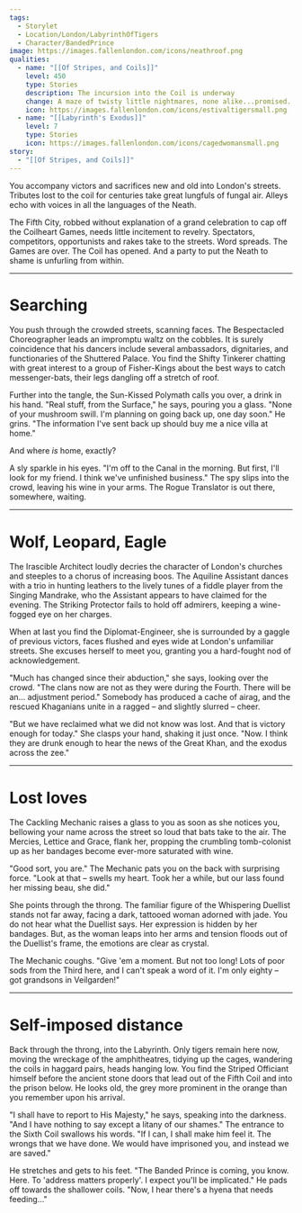 ```yaml
---
tags:
  - Storylet
  - Location/London/LabyrinthOfTigers
  - Character/BandedPrince
image: https://images.fallenlondon.com/icons/neathroof.png
qualities:
  - name: "[[Of Stripes, and Coils]]"
    level: 450
    type: Stories
    description: The incursion into the Coil is underway
    change: A maze of twisty little nightmares, none alike...promised.
    icon: https://images.fallenlondon.com/icons/estivaltigersmall.png
  - name: "[[Labyrinth's Exodus]]"
    level: 7
    type: Stories
    icon: https://images.fallenlondon.com/icons/cagedwomansmall.png
story:
  - "[[Of Stripes, and Coils]]"
---
```

You accompany victors and sacrifices new and old into London's streets. Tributes lost to the coil for centuries take great lungfuls of fungal air. Alleys echo with voices in all the languages of the Neath.

The Fifth City, robbed without explanation of a grand celebration to cap off the Coilheart Games, needs little incitement to revelry. Spectators, competitors, opportunists and rakes take to the streets. Word spreads. The Games are over. The Coil has opened. And a party to put the Neath to shame is unfurling from within.

---

# Searching

You push through the crowded streets, scanning faces. The Bespectacled Choreographer leads an impromptu waltz on the cobbles. It is surely coincidence that his dancers include several ambassadors, dignitaries, and functionaries of the Shuttered Palace. You find the Shifty Tinkerer chatting with great interest to a group of Fisher-Kings about the best ways to catch messenger-bats, their legs dangling off a stretch of roof.

Further into the tangle, the Sun-Kissed Polymath calls you over, a drink in his hand. "Real stuff, from the Surface," he says, pouring you a glass. "None of your mushroom swill. I'm planning on going back up, one day soon." He grins. "The information I've sent back up should buy me a nice villa at home."

And where _is_ home, exactly?

A sly sparkle in his eyes. "I'm off to the Canal in the morning. But first, I'll look for my friend. I think we've unfinished business." The spy slips into the crowd, leaving his wine in your arms. The Rogue Translator is out there, somewhere, waiting.

---

# Wolf, Leopard, Eagle

The Irascible Architect loudly decries the character of London's churches and steeples to a chorus of increasing boos. The Aquiline Assistant dances with a trio in hunting leathers to the lively tunes of a fiddle player from the Singing Mandrake, who the Assistant appears to have claimed for the evening. The Striking Protector fails to hold off admirers, keeping a wine-fogged eye on her charges.

When at last you find the Diplomat-Engineer, she is surrounded by a gaggle of previous victors, faces flushed and eyes wide at London's unfamiliar streets. She excuses herself to meet you, granting you a hard-fought nod of acknowledgement.

"Much has changed since their abduction," she says, looking over the crowd. "The clans now are not as they were during the Fourth. There will be an... adjustment period." Somebody has produced a cache of airag, and the rescued Khaganians unite in a ragged – and slightly slurred – cheer.

"But we have reclaimed what we did not know was lost. And that is victory enough for today." She clasps your hand, shaking it just once. "Now. I think they are drunk enough to hear the news of the Great Khan, and the exodus across the zee."

---

# Lost loves

The Cackling Mechanic raises a glass to you as soon as she notices you, bellowing your name across the street so loud that bats take to the air. The Mercies, Lettice and Grace, flank her, propping the crumbling tomb-colonist up as her bandages become ever-more saturated with wine.

"Good sort, you are." The Mechanic pats you on the back with surprising force. "Look at that – swells my heart. Took her a while, but our lass found her missing beau, she did."

She points through the throng. The familiar figure of the Whispering Duellist stands not far away, facing a dark, tattooed woman adorned with jade. You do not hear what the Duellist says. Her expression is hidden by her bandages. But, as the woman leaps into her arms and tension floods out of the Duellist's frame, the emotions are clear as crystal.

The Mechanic coughs. "Give 'em a moment. But not too long! Lots of poor sods from the Third here, and I can't speak a word of it. I'm only eighty – got grandsons in Veilgarden!"

---

# Self-imposed distance

Back through the throng, into the Labyrinth. Only tigers remain here now, moving the wreckage of the amphitheatres, tidying up the cages, wandering the coils in haggard pairs, heads hanging low. You find the Striped Officiant himself before the ancient stone doors that lead out of the Fifth Coil and into the prison below. He looks old, the grey more prominent in the orange than you remember upon his arrival.

"I shall have to report to His Majesty," he says, speaking into the darkness. "And I have nothing to say except a litany of our shames." The entrance to the Sixth Coil swallows his words. "If I can, I shall make him feel it. The wrongs that we have done. We would have imprisoned you, and instead we are saved."

He stretches and gets to his feet. "The Banded Prince is coming, you know. Here. To 'address matters properly'. I expect you'll be implicated." He pads off towards the shallower coils. "Now, I hear there's a hyena that needs feeding..."
